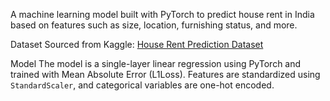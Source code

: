 
A machine learning model built with PyTorch to predict house rent in India based on features such as size, location, furnishing status, and more.

Dataset
Sourced from Kaggle: [House Rent Prediction Dataset](https://www.kaggle.com/datasets/iamsouravbanerjee/house-rent-prediction-dataset)

Model
The model is a single-layer linear regression using PyTorch and trained with Mean Absolute Error (L1Loss). Features are standardized using `StandardScaler`, and categorical variables are one-hot encoded.

